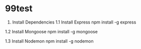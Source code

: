 # 99test

1. Install Dependencies
1.1 Install Express
npm install -g express

1.2 Install Mongoose 
npm install -g mongoose

1.3 Install Nodemon
npm install -g nodemon